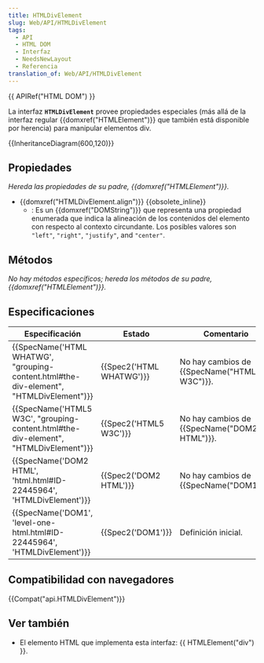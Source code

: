 ```yaml
---
title: HTMLDivElement
slug: Web/API/HTMLDivElement
tags:
  - API
  - HTML DOM
  - Interfaz
  - NeedsNewLayout
  - Referencia
translation_of: Web/API/HTMLDivElement
---
```

{{ APIRef("HTML DOM") }}

La interfaz **`HTMLDivElement`** provee propiedades especiales (más allá de la interfaz regular {{domxref("HTMLElement")}} que también está disponible por herencia) para manipular elementos div.

{{InheritanceDiagram(600,120)}}

## Propiedades

_Hereda las propiedades de su padre, {{domxref("HTMLElement")}}._

- {{domxref("HTMLDivElement.align")}} {{obsolete_inline}}
  - : Es un {{domxref("DOMString")}} que representa una propiedad enumerada que indica la alineación de los contenidos del elemento con respecto al contexto circundante. Los posibles valores son `"left"`, `"right"`, `"justify"`, and `"center"`.

## Métodos

_No hay métodos específicos; hereda los métodos de su padre, {{domxref("HTMLElement")}}._

## Especificaciones

| Especificación                                                                                                       | Estado                           | Comentario                                          |
| -------------------------------------------------------------------------------------------------------------------- | -------------------------------- | --------------------------------------------------- |
| {{SpecName('HTML WHATWG', "grouping-content.html#the-div-element", "HTMLDivElement")}} | {{Spec2('HTML WHATWG')}} | No hay cambios de {{SpecName("HTML5 W3C")}}. |
| {{SpecName('HTML5 W3C', "grouping-content.html#the-div-element", "HTMLDivElement")}}     | {{Spec2('HTML5 W3C')}}     | No hay cambios de {{SpecName("DOM2 HTML")}}. |
| {{SpecName('DOM2 HTML', 'html.html#ID-22445964', 'HTMLDivElement')}}                         | {{Spec2('DOM2 HTML')}}     | No hay cambios de {{SpecName("DOM1")}}.     |
| {{SpecName('DOM1', 'level-one-html.html#ID-22445964', 'HTMLDivElement')}}                     | {{Spec2('DOM1')}}         | Definición inicial.                                 |

## Compatibilidad con navegadores

{{Compat("api.HTMLDivElement")}}

## Ver también

- El elemento HTML que implementa esta interfaz: {{ HTMLElement("div") }}.
